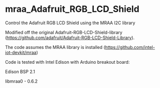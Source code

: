 # mraa_Adafruit_RGB_LCD_Shield
Control the Adafruit RGB LCD Shield using the MRAA I2C library

Modified off the original Adafruit-RGB-LCD-Shield-library (https://github.com/adafruit/Adafruit-RGB-LCD-Shield-Library).

The code assumes the MRAA library is installed (https://github.com/intel-iot-devkit/mraa)

Code is tested with Intel Edison with Arduino breakout board:

Edison BSP 2.1

libmraa0 - 0.6.2
